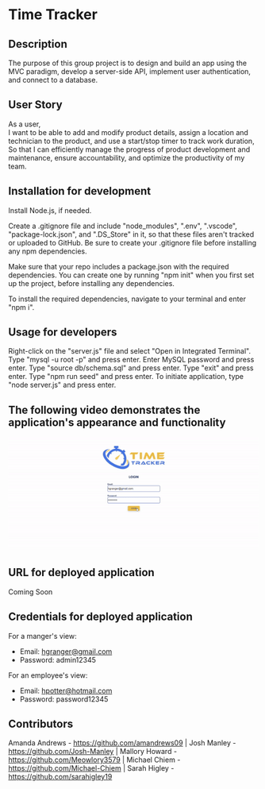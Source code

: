 # Time Tracker

## Description
The purpose of this group project is to design and build an app using the MVC paradigm, develop a server-side API, implement user authentication, and connect to a database.

## User Story
As a user,  
I want to be able to add and modify product details, assign a location and technician to the product, and use a start/stop timer to track work duration,  
So that I can efficiently manage the progress of product development and maintenance, ensure accountability, and optimize the productivity of my team.  

## Installation for development
Install Node.js, if needed.  

Create a .gitignore file and include "node_modules", ".env", ".vscode", "package-lock.json", and ".DS_Store" in it, so that these files aren't tracked or uploaded to GitHub. Be sure to create your .gitignore file before installing any npm dependencies.  

Make sure that your repo includes a package.json with the required dependencies. You can create one by running "npm init" when you first set up the project, before installing any dependencies.  

To install the required dependencies, navigate to your terminal and enter "npm i".  

## Usage for developers
Right-click on the "server.js" file and select "Open in Integrated Terminal". Type "mysql -u root -p" and press enter. Enter MySQL password and press enter. Type "source db/schema.sql" and press enter. Type "exit" and press enter. Type "npm run seed" and press enter. To initiate application, type "node server.js" and press enter.

## The following video demonstrates the application's appearance and functionality
![Webpage titled "Time Tracker" featuring a Dashboard displaying the progress of items being manufactured.](https://github.com/Meowlory3579/time-tracker/blob/main/public/assets/ProductionTracker.gif)

## URL for deployed application
Coming Soon

## Credentials for deployed application
For a manger's view:  
- Email: hgranger@gmail.com
- Password: admin12345

For an employee's view:
- Email: hpotter@hotmail.com
- Password: password12345

## Contributors
Amanda Andrews - https://github.com/amandrews09 | Josh Manley - https://github.com/Josh-Manley | Mallory Howard - https://github.com/Meowlory3579 | Michael Chiem - https://github.com/Michael-Chiem | Sarah Higley - https://github.com/sarahigley19



